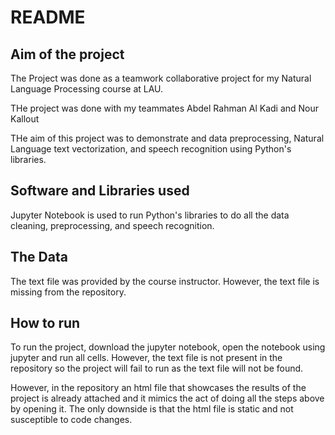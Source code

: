 # README

## Aim of the project

The Project was done as a teamwork collaborative project for my Natural Language Processing course at LAU.

THe project was done with my teammates Abdel Rahman Al Kadi and Nour Kallout

THe aim of this project was to demonstrate and data preprocessing, Natural Language text vectorization, and speech recognition using Python's libraries.

## Software and Libraries used

Jupyter Notebook is used to run Python's libraries to do all the data cleaning, preprocessing, and speech recognition.

## The Data

The text file was provided by the course instructor. However, the text file is missing from the repository.

## How to run

To run the project, download the jupyter notebook, open the notebook using jupyter and run all cells. However, the text file is not present in the repository so the project will fail to run as the text file will not be found.

However, in the repository an html file that showcases the results of the project is already attached and it mimics the act of doing all the steps above by opening it. The only downside is that the html file is static and not susceptible to code changes.
